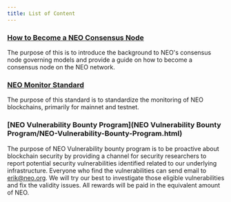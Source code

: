 ```yaml
---
title: List of Content
---
```


### [How to Become a NEO Consensus Node](How-To-Become-NEO-Consensus-Nodev1.3.md)

The purpose of this is to introduce the background to NEO's consensus node governing models and provide a guide on how to become a consensus node on the NEO network. 

### [NEO Monitor Standard](NEOMonitorReference_v1.3.md)

The purpose of this standard is to standardize the monitoring of NEO blockchains, primarily for mainnet and testnet. 

### [NEO Vulnerability Bounty Program](NEO Vulnerability Bounty Program/NEO-Vulnerability-Bounty-Program.html)

The purpose of NEO Vulnerability bounty program is to be proactive about blockchain security by providing a channel for security researchers to report potential security vulnerabilities identified related to our underlying infrastructure. Everyone who find the vulnerabilities can send email to erik@neo.org. We will try our best to investigate those eligible vulnerabilities and fix the validity issues. All rewards will be paid in the equivalent amount of NEO.